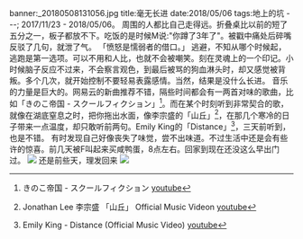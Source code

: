 banner:_20180508131056.jpg
title:毫无长进
date:2018/05/06
tags:地上的坑
---;
2017/11/23 - 2018/05/06。
周围的人都比自己走得远。折叠桌比以前的短了五分之一，板子都放不下。吃饭的是时候M说:"你蹲了3年了"。被戳中痛处后碎嘴反驳了几句，就泄了气。
「愤怒是懦弱者的借口。」
逃避，不知从哪个时候起，逃跑是第一选项。可以不用和人比，也就不会被嘲笑。刻在灵魂上的一个印记。小时候脑子反应不过来，不会察言观色，到最后被骂的狗血淋头时，却又感觉被背叛。多个几次，就开始控制不要轻易表露感情。当然，结果是没什么长进。
音乐的力量是巨大的。网易云的新曲推荐不错，隔些时间都会有一两首对味的歌曲，比如「きのこ帝国 - スクールフィクション」[^1]。而在某个时刻听到非常契合的歌，就像在湖底窒息之时，把你拖出水面，像李宗盛的「山丘」[^2]，在那几个寒冷的日子带来一点温度，却只敢听前两句。Emily King的「Distance」[^3]，三天前听到，也是不错。
有时发现自己好像丧失了味觉，尝不出味道。不过生活中还是会有些许的惊喜。前几天被F叫起来买咸鸭蛋，8点左右。回家到现在还没这么早出门过。
![](_20180508131106.jpg)
还是前些天，理发回来
![](_20180508131056.jpg)


[^1]:きのこ帝国 - スクールフィクション [youtube](https://www.youtube.com/watch?v=kMKiLXl5Ixc)
[^2]:Jonathan Lee 李宗盛 「山丘」 Official Music Videon [youtube](https://www.youtube.com/watch?v=rVEMTxg_LrU)
[^3]:Emily King - Distance (Official Music Video) [youtube](https://www.youtube.com/watch?v=4DbeYbcZAJE)